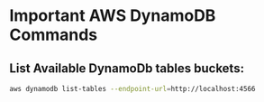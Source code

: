 # Important AWS DynamoDB Commands

## **List Available DynamoDb tables buckets**:

```bash
aws dynamodb list-tables --endpoint-url=http://localhost:4566
```
